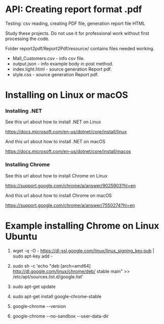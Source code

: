 # API: Creating report format .pdf

Testing: csv reading, creating PDF file, generation report file HTML

Study these projects. Do not use it for professional work without first processing the code.

Folder report2pdf/Report2Pdf/resource/ contains files needed working.

- Mall_Customers.csv - info csv file.
- output.json - info example body in post method.
- index.light.html - source generation Report pdf.
- style.css - source generation Report pdf.

# Installing on Linux or macOS

<h3>Installing .NET</h3>

See this url about how to install .NET on Linux

https://docs.microsoft.com/en-us/dotnet/core/install/linux

And this url about how to install .NET on macOS

https://docs.microsoft.com/en-us/dotnet/core/install/macos

<h3>Installing Chrome</h3>

See this url about how to install Chrome on Linux

https://support.google.com/chrome/a/answer/9025903?hl=en

And this url about how to install Chrome on macOS

https://support.google.com/chrome/a/answer/7550274?hl=en

# Example installing Chrome on Linux Ubuntu

1. wget -q -O - https://dl-ssl.google.com/linux/linux_signing_key.pub | sudo apt-key add -

2. sudo sh -c 'echo "deb [arch=amd64] http://dl.google.com/linux/chrome/deb/ stable main" >> /etc/apt/sources.list.d/google.list'

3. sudo apt-get update

4. sudo apt-get install google-chrome-stable

5. google-chrome --version

6. google-chrome --no-sandbox --user-data-dir
